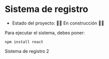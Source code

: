 <h1> Sistema de registro</h1>

- Estado del proyecto: 🧑‍🎓 En construcción 🧑‍🎓

Para ejecutar el sistema, debes poner:

```npm install react``` 

Sistema de registro 2
